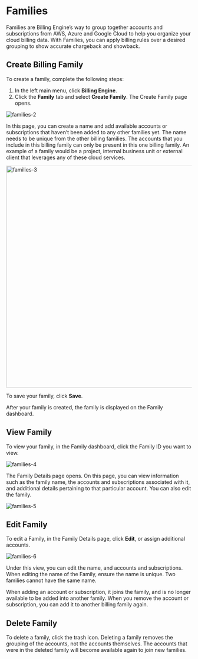# Families 

Families are Billing Engine’s way to group together accounts and subscriptions from AWS, Azure and Google Cloud to help you organize your cloud billing data. With Families, you can apply billing rules over a desired grouping to show accurate chargeback and showback.

## Create Billing Family 

To create a family, complete the following steps:  
1. In the left main menu, click **Billing Engine**.  
2. Click the **Family** tab and select **Create Family**. The Create Family page opens.  

![families-2](https://github.com/spotinst/help/assets/106514736/468968a6-fd3c-4b96-9325-603f8d29d51a)  

In this page, you can create a name and add available accounts or subscriptions that haven’t been added to any other families yet. The name needs to be unique from the other billing families. The accounts that you include in this billing family can only be present in this one billing family. An example of a family would be a project, internal business unit or external client that leverages any of these cloud services.  

<img width="600" height="600" alt="families-3" src="https://github.com/spotinst/help/assets/106514736/93c0a7af-7af7-42e1-ac60-12b6224b3ef9">

To save your family, click **Save**. 

After your family is created, the family is displayed on the Family dashboard. 

## View Family 

To view your family, in the Family dashboard, click the Family ID you want to view. 

![families-4](https://github.com/spotinst/help/assets/106514736/4a679a00-a07d-4c5f-978e-7b404988251f)

The Family Details page opens. On this page, you can view information such as the family name, the accounts and subscriptions associated with it, and additional details pertaining to that particular account. You can also edit the family.  

![families-5](https://github.com/spotinst/help/assets/106514736/44d5cd75-9aa1-4708-a857-a7aea4e6a121)  

## Edit Family 

To edit a Family, in the Family Details page, click **Edit**, or assign additional accounts. 

![families-6](https://github.com/spotinst/help/assets/106514736/5cbc25e1-1c8c-474f-b297-5beb7c7c0be2)

Under this view, you can edit the name, and accounts and subscriptions. When editing the name of the Family, ensure the name is unique. Two families cannot have the same name. 

When adding an account or subscription, it joins the family, and is no longer available to be added into another family. When you remove the account or subscription, you can add it to another billing family again.  

## Delete Family 

To delete a family, click the trash icon. Deleting a family removes the grouping of the accounts, not the accounts themselves. The accounts that were in the deleted family will become available again to join new families. 
 

 

 

 

 

 

 

 

